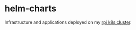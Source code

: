 # helm-charts

Infrastructure and applications deployed on my [rpi k8s cluster](https://itnext.io/deploying-a-microservice-oriented-application-to-kubernetes-from-zero-to-production-416a173a8505).
